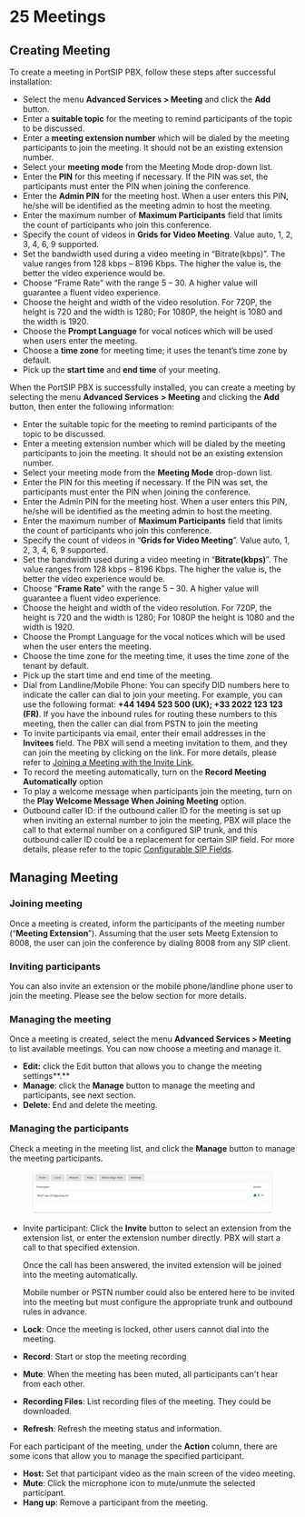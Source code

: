 # 25 Meetings

## Creating Meeting

To create a meeting in PortSIP PBX, follow these steps after successful installation:

* Select the menu **Advanced Services > Meeting** and click the **Add** button.
* Enter a **suitable topic** for the meeting to remind participants of the topic to be discussed.
* Enter a **meeting extension number** which will be dialed by the meeting participants to join the meeting. It should not be an existing extension number.
* Select your **meeting mode** from the Meeting Mode drop-down list.
* Enter the **PIN** for this meeting if necessary. If the PIN was set, the participants must enter the PIN when joining the conference.
* Enter the **Admin PIN** for the meeting host. When a user enters this PIN, he/she will be identified as the meeting admin to host the meeting.
* Enter the maximum number of **Maximum Participants** field that limits the count of participants who join this conference.
* Specify the count of videos in **Grids for Video Meeting**. Value auto, 1, 2, 3, 4, 6, 9 supported.
* Set the bandwidth used during a video meeting in “Bitrate(kbps)”. The value ranges from 128 kbps – 8196 Kbps. The higher the value is, the better the video experience would be.
* Choose “Frame Rate” with the range 5 – 30. A higher value will guarantee a fluent video experience.
* Choose the height and width of the video resolution. For 720P, the height is 720 and the width is 1280; For 1080P, the height is 1080 and the width is 1920.
* Choose the **Prompt Language** for vocal notices which will be used when users enter the meeting.
* Choose a **time zone** for meeting time; it uses the tenant’s time zone by default.
* Pick up the **start time** and **end time** of your meeting.

When the PortSIP PBX is successfully installed, you can create a meeting by selecting the menu **Advanced Services** **> Meeting** and clicking the **Add** button, then enter the following information:

* Enter the suitable topic for the meeting to remind participants of the topic to be discussed.
* Enter a meeting extension number which will be dialed by the meeting participants to join the meeting. It should not be an existing extension number.
* Select your meeting mode from the **Meeting Mode** drop-down list.
* Enter the PIN for this meeting if necessary. If the PIN was set, the participants must enter the PIN when joining the conference.
* Enter the Admin PIN for the meeting host. When a user enters this PIN, he/she will be identified as the meeting admin to host the meeting.
* Enter the maximum number of **Maximum Participants** field that limits the count of participants who join this conference.
* Specify the count of videos in “**Grids for Video Meeting**”. Value auto, 1, 2, 3, 4, 6, 9 supported.
* Set the bandwidth used during a video meeting in “**Bitrate(kbps)**”. The value ranges from 128 kbps – 8196 Kbps. The higher the value is, the better the video experience would be.
* Choose “**Frame Rate**” with the range 5 – 30. A higher value will guarantee a fluent video experience.
* Choose the height and width of the video resolution. For 720P, the height is 720 and the width is 1280; For 1080P the height is 1080 and the width is 1920.
* Choose the Prompt Language for the vocal notices which will be used when the user enters the meeting.
* Choose the time zone for the meeting time, it uses the time zone of the tenant by default.
* Pick up the start time and end time of the meeting.
* Dial from Landline/Mobile Phone: You can specify DID numbers here to indicate the caller can dial to join your meeting. For example, you can use the following format: **+44 1494 523 500 (UK); +33 2022 123 123 (FR)**. If you have the inbound rules for routing these numbers to this meeting, then the caller can dial from PSTN to join the meeting
* To invite participants via email, enter their email addresses in the **Invitees** field. The PBX will send a meeting invitation to them, and they can join the meeting by clicking on the link. For more details, please refer to [Joining a Meeting with the Invite Link](joining-a-meeting-with-the-invite-link.md).
* To record the meeting automatically, turn on the **Record Meeting Automatically** option
* To play a welcome message when participants join the meeting, turn on the **Play Welcome Message When Joining Meeting** option.
* Outbound caller ID: if the outbound caller ID for the meeting is set up when inviting an external number to join the meeting, PBX will place the call to that external number on a configured SIP trunk, and this outbound caller ID could be a replacement for certain SIP field. For more details, please refer to the topic [Configurable SIP Fields](../7-trunk-management/handle-outbound-calls-through-sip-trunk.md#h.rhrzb9hdve5w).

## Managing Meeting

### **Joining meeting**

Once a meeting is created, inform the participants of the meeting number (“**Meeting Extension**”). Assuming that the user sets Meetg Extension to 8008, the user can join the conference by dialing 8008 from any SIP client.

### **Inviting participants**

You can also invite an extension or the mobile phone/landline phone user to join the meeting. Please see the below section for more details.

### **Managing the meeting**

Once a meeting is created, select the menu **Advanced Services > Meeting** to list available meetings. You can now choose a meeting and manage it.

* **Edit:** click the Edit button that allows you to change the meeting settings**.**
* **Manage**: click the **Manage** button to manage the meeting and participants, see next section.
* **Delete**: End and delete the meeting.

### Managing the participants

Check a meeting in the meeting list, and click the **Manage** button to manage the meeting participants.

<figure><img src="../../.gitbook/assets/meeting_participants.png" alt=""><figcaption></figcaption></figure>

*   Invite participant: Click the **Invite** button to select an extension from the extension list, or enter the extension number directly. PBX will start a call to that specified extension.

    Once the call has been answered, the invited extension will be joined into the meeting automatically.

    Mobile number or PSTN number could also be entered here to be invited into the meeting but must configure the appropriate trunk and outbound rules in advance.
* **Lock**: Once the meeting is locked, other users cannot dial into the meeting.
* **Record**: Start or stop the meeting recording
* **Mute**: When the meeting has been muted, all participants can't hear from each other.
* **Recording Files**: List recording files of the meeting. They could be downloaded.
* **Refresh**: Refresh the meeting status and information.

For each participant of the meeting, under the **Action** column, there are some icons that allow you to manage the specified participant.

* **Host:** Set that participant video as the main screen of the video meeting.
* **Mute**: Click the microphone icon to mute/unmute the selected participant.
* **Hang up**: Remove a participant from the meeting.

